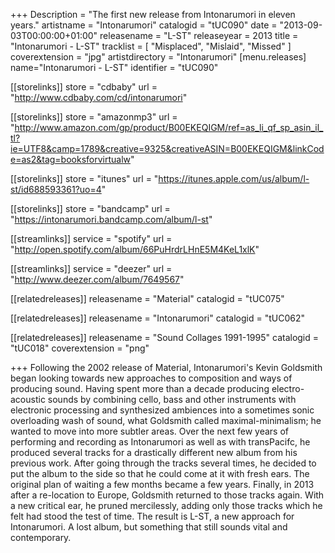 +++
Description = "The first new release from Intonarumori in eleven years."
artistname = "Intonarumori"
catalogid = "tUC090"
date = "2013-09-03T00:00:00+01:00"
releasename = "L-ST"
releaseyear = 2013
title = "Intonarumori - L-ST"
tracklist = [ "Misplaced", "Mislaid", "Missed" ]
coverextension = "jpg"
artistdirectory = "Intonarumori"
[menu.releases]
	name="Intonarumori - L-ST"
	identifier = "tUC090"

[[storelinks]]
	store = "cdbaby"
	url = "http://www.cdbaby.com/cd/intonarumori"

[[storelinks]]
	store = "amazonmp3"
	url = "http://www.amazon.com/gp/product/B00EKEQIGM/ref=as_li_qf_sp_asin_il_tl?ie=UTF8&camp=1789&creative=9325&creativeASIN=B00EKEQIGM&linkCode=as2&tag=booksforvirtualw"

[[storelinks]]
	store = "itunes"
	url = "https://itunes.apple.com/us/album/l-st/id688593361?uo=4"

[[storelinks]]
	store = "bandcamp"
	url = "https://intonarumori.bandcamp.com/album/l-st"

[[streamlinks]]
	service = "spotify"
	url = "http://open.spotify.com/album/66PuHrdrLHnE5M4KeL1xlK"

[[streamlinks]]
	service = "deezer"
	url = "http://www.deezer.com/album/7649567"


[[relatedreleases]]
	releasename = "Material"
	catalogid = "tUC075"

[[relatedreleases]]
	releasename = "Intonarumori"
	catalogid = "tUC062"

[[relatedreleases]]
	releasename = "Sound Collages 1991-1995"
	catalogid = "tUC018"
	coverextension = "png"

+++
Following the 2002 release of Material, Intonarumori's Kevin Goldsmith began looking towards new approaches to composition and ways of producing sound. Having spent more than a decade producing electro-acoustic sounds by combining cello, bass and other instruments with electronic processing and synthesized ambiences into a sometimes sonic overloading wash of sound, what Goldsmith called maximal-minimalism; he wanted to move into more subtler areas. Over the next few years of performing and recording as Intonarumori as well as with transPacifc, he produced several tracks for a drastically different new album from his previous work. After going through the tracks several times, he decided to put the album to the side so that he could come at it with fresh ears. The original plan of waiting a few months became a few years. Finally, in 2013 after a re-location to Europe, Goldsmith returned to those tracks again. With a new critical ear, he pruned mercilessly, adding only those tracks which he felt had stood the test of time. The result is L-ST, a new approach for Intonarumori. A lost album, but something that still sounds vital and contemporary.